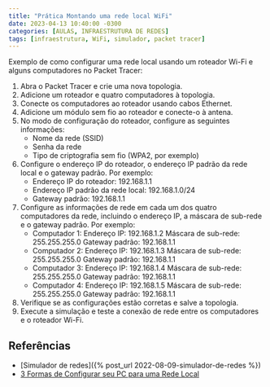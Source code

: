 ```yaml
---
title: "Prática Montando uma rede local WiFi"
date: 2023-04-13 10:40:00 -0300
categories: [AULAS, INFRAESTRUTURA DE REDES]
tags: [infraestrutura, WiFi, simulador, packet tracer]
---
```

Exemplo de como configurar uma rede local usando um roteador Wi-Fi e alguns computadores no Packet Tracer:

1. Abra o Packet Tracer e crie uma nova topologia.
2. Adicione um roteador e quatro computadores à topologia.
3. Conecte os computadores ao roteador usando cabos Ethernet.
4. Adicione um módulo sem fio ao roteador e conecte-o à antena.
5. No modo de configuração do roteador, configure as seguintes informações:
   - Nome da rede (SSID)
   - Senha da rede
   - Tipo de criptografia sem fio (WPA2, por exemplo)
6. Configure o endereço IP do roteador, o endereço IP padrão da rede local e o gateway padrão. Por exemplo:
   - Endereço IP do roteador: 192.168.1.1
   - Endereço IP padrão da rede local: 192.168.1.0/24
   - Gateway padrão: 192.168.1.1
7. Configure as informações de rede em cada um dos quatro computadores da rede, incluindo o endereço IP, a máscara de sub-rede e o gateway padrão. Por exemplo:
   - Computador 1:
   Endereço IP: 192.168.1.2
   Máscara de sub-rede: 255.255.255.0
   Gateway padrão: 192.168.1.1
   - Computador 2:
   Endereço IP: 192.168.1.3
   Máscara de sub-rede: 255.255.255.0
   Gateway padrão: 192.168.1.1
   - Computador 3:
   Endereço IP: 192.168.1.4
   Máscara de sub-rede: 255.255.255.0
   Gateway padrão: 192.168.1.1
   - Computador 4:
   Endereço IP: 192.168.1.5
   Máscara de sub-rede: 255.255.255.0
   Gateway padrão: 192.168.1.1
8. Verifique se as configurações estão corretas e salve a topologia.
9. Execute a simulação e teste a conexão de rede entre os computadores e o roteador Wi-Fi.

## Referências

- [Simulador de redes]({% post_url 2022-08-09-simulador-de-redes %})
- [3 Formas de Configurar seu PC para uma Rede Local](https://pt.wikihow.com/Configurar-seu-PC-para-uma-Rede-Local)
